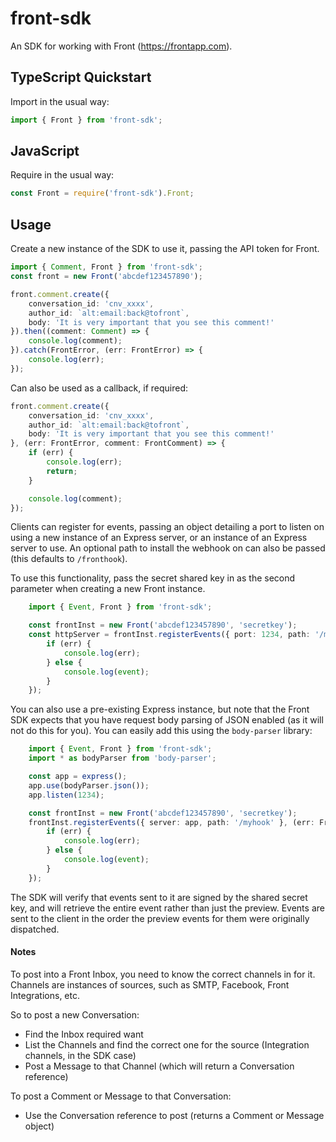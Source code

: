 # front-sdk
An SDK for working with Front (https://frontapp.com).

## TypeScript Quickstart

Import in the usual way:

```typescript
import { Front } from 'front-sdk';
```

## JavaScript

Require in the usual way:

```javascript
const Front = require('front-sdk').Front;
```

## Usage

Create a new instance of the SDK to use it, passing the API token for Front.

```typescript
import { Comment, Front } from 'front-sdk';
const front = new Front('abcdef123457890');

front.comment.create({
    conversation_id: 'cnv_xxxx',
    author_id: `alt:email:back@tofront`,
    body: 'It is very important that you see this comment!'
}).then((comment: Comment) => {
    console.log(comment);
}).catch(FrontError, (err: FrontError) => {
    console.log(err);
});
```

Can also be used as a callback, if required:

```typescript
front.comment.create({
    conversation_id: 'cnv_xxxx',
    author_id: `alt:email:back@tofront`,
    body: 'It is very important that you see this comment!'
}, (err: FrontError, comment: FrontComment) => {
    if (err) {
        console.log(err);
        return;
    }

    console.log(comment);
});
```

Clients can register for events, passing an object detailing a port to listen on using a new instance of an Express server, or an instance of an Express server to use. An optional path to install the webhook on can also be passed (this defaults to `/fronthook`).

To use this functionality, pass the secret shared key in as the second parameter when creating a new Front instance.
```typescript
    import { Event, Front } from 'front-sdk';

    const frontInst = new Front('abcdef123457890', 'secretkey');
    const httpServer = frontInst.registerEvents({ port: 1234, path: '/myhook' }, (err: FrontError, event: Event) => {
        if (err) {
            console.log(err);
        } else {
            console.log(event);
        }
    });
```

You can also use a pre-existing Express instance, but note that the Front SDK expects that you have request body parsing of JSON enabled (as it will not do this for you). You can easily add this using the `body-parser` library:

```typescript
    import { Event, Front } from 'front-sdk';
    import * as bodyParser from 'body-parser';

    const app = express();
    app.use(bodyParser.json());
    app.listen(1234);

    const frontInst = new Front('abcdef123457890', 'secretkey');
    frontInst.registerEvents({ server: app, path: '/myhook' }, (err: FrontError, event: Event) => {
        if (err) {
            console.log(err);
        } else {
            console.log(event);
        }
    });
```

The SDK will verify that events sent to it are signed by the shared secret key, and will retrieve the entire event rather than just the preview. Events are sent to the client in the order the preview events for them were originally dispatched.

#### Notes

To post into a Front Inbox, you need to know the correct channels in for it.
Channels are instances of sources, such as SMTP, Facebook, Front Integrations, etc.

So to post a new Conversation:
 * Find the Inbox required want
 * List the Channels and find the correct one for the source (Integration channels, in the SDK case)
 * Post a Message to that Channel (which will return a Conversation reference)

To post a Comment or Message to that Conversation:
 * Use the Conversation reference to post (returns a Comment or Message object)
